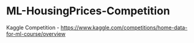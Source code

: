 # ML-HousingPrices-Competition
Kaggle Competition - https://www.kaggle.com/competitions/home-data-for-ml-course/overview
